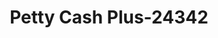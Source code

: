 ---
f_zip-code: 39339
f_state-code: MS
title: Petty Cash Plus-24342
f_phone: 662-705-0636
f_city-only: Louisville
f_address: 2063 Highway 14 E Louisville
f_location-unique-id: '24342'
slug: petty-cash-plus-24342
updated-on: '2024-05-30T13:46:58.046Z'
created-on: '2024-05-30T13:36:59.803Z'
published-on: '2024-05-30T13:54:32.469Z'
f_city-state: cms/city/louisville-ms.md
f_company: cms/company/petty-cash-plus.md
f_state: cms/state/mississippi.md
layout: '[payday-loan].html'
tags: payday-loan
---